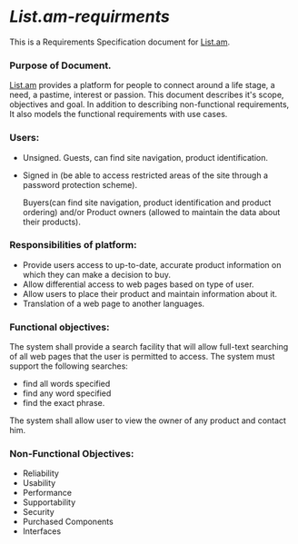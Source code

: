 # _List.am-requirments_ 

This is a Requirements Specification document for [List.am](https://list.am).

### Purpose of Document.

[List.am](https://list.am) provides a platform for people to connect around a life stage, a need, a pastime, interest or passion. This document describes it's scope, objectives and goal. In addition to describing non-functional requirements, It also models the functional requirements with use cases.



### Users:

* Unsigned. Guests, can find site navigation, product identification.

* Signed in (be able to access restricted areas of the site through a password protection scheme).
  
  Buyers(can find site navigation, product identification and product ordering) and/or
  Product owners (allowed to maintain the data about their products).


### Responsibilities of platform:

* Provide users access to up-to-date, accurate product information on which they can make a decision to buy.
* Allow differential access to web pages based on type of user.
* Allow users to place their product and maintain information about it.
* Translation of a web page to another languages.


### Functional objectives:

The system shall provide a search facility that will allow full-text searching of all web pages that the user is permitted to access. The system must support
the following searches:
  
  * find all words specified
  * find any word specified
  * find the exact phrase.

The system shall allow user to view the owner of any product and contact him.



### Non-Functional Objectives:

* Reliability
* Usability
* Performance
* Supportability
* Security
* Purchased Components
* Interfaces
